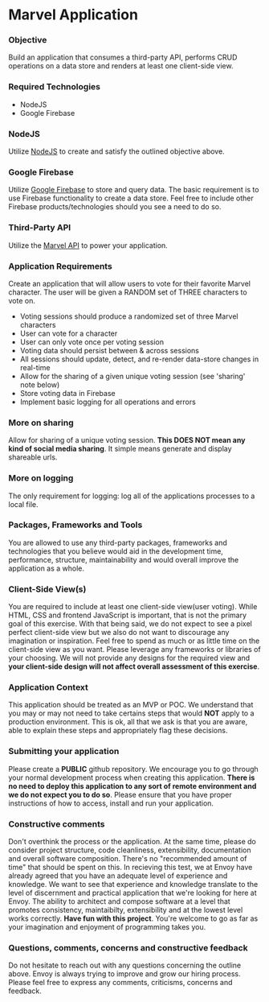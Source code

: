 # Marvel Application

### Objective
Build an application that consumes a third-party API, performs CRUD operations on a data store and renders at least one client-side view.

### Required Technologies
- NodeJS
- Google Firebase

### NodeJS
Utilize [NodeJS](https://nodejs.org/en/) to create and satisfy the outlined objective above.

### Google Firebase
Utilize [Google Firebase](https://firebase.google.com/products) to store and query data. The basic requirement is to use Firebase functionality to create a data store. Feel free to include other Firebase products/technologies should you see a need to do so.

### Third-Party API
Utilize the [Marvel API](https://developer.marvel.com/) to power your application.

### Application Requirements
Create an application that will allow users to vote for their favorite Marvel character. The user will be given a RANDOM set of THREE characters to vote on.

- Voting sessions should produce a randomized set of three Marvel characters
- User can vote for a character
- User can only vote once per voting session
- Voting data should persist between & across sessions
- All sessions should update, detect, and re-render data-store changes in real-time
- Allow for the sharing of a given unique voting session (see 'sharing' note below)
- Store voting data in Firebase
- Implement basic logging for all operations and errors

### More on sharing
Allow for sharing of a unique voting session. **This DOES NOT mean any kind of social media sharing**. It simple means generate and display shareable urls.

### More on logging
The only requirement for logging: log all of the applications processes to a local file.

### Packages, Frameworks and Tools
You are allowed to use any third-party packages, frameworks and technologies that you believe would aid in the development time, performance, structure, maintainability and would overall improve the application as a whole.

### Client-Side View(s)
You are required to include at least one client-side view(user voting). While HTML, CSS and frontend JavaScript is important, that is not the primary goal of this exercise. With that being said, we do not expect to see a pixel perfect client-side view but we also do not want to discourage any imagination or inspiration. Feel free to spend as much or as little time on the client-side view as you want. Please leverage any frameworks or libraries of your choosing. We will not provide any designs for the required view and **your client-side design will not affect overall assessment of this exercise**.

### Application Context
This application should be treated as an MVP or POC. We understand that you may or may not need to take certains steps that would **NOT** apply to a production environment. This is ok, all that we ask is that you are aware, able to explain these steps and appropriately flag these decisions.

### Submitting your application
Please create a **PUBLIC** github repository. We encourage you to go through your normal development process when creating this application. **There is no need to deploy this application to any sort of remote environment and we do not expect you to do so**. Please ensure that you have proper instructions of how to access, install and run your application.

### Constructive comments
Don't overthink the process or the application. At the same time, please do consider project structure, code cleanliness, extensibility, documentation and overall software composition. There's no "recommended amount of time" that should be spent on this. In recieving this test, we at Envoy have already agreed that you have an adequate level of experience and knowledge. We want to see that experience and knowledge translate to the level of discernment and practical application that we're looking for here at Envoy. The ability to architect and compose software at a level that promotes consistency, maintaibilty, extensibility and at the lowest level works correctly. **Have fun with this project**. You're welcome to go as far as your imagination and enjoyment of programming takes you.

### Questions, comments, concerns and constructive feedback
Do not hesitate to reach out with any questions concerning the outline above. Envoy is always trying to improve and grow our hiring process. Please feel free to express any comments, criticisms, concerns and feedback.
